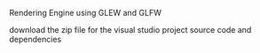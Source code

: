 Rendering Engine using GLEW and GLFW

download the zip file for the visual studio project source code and dependencies
